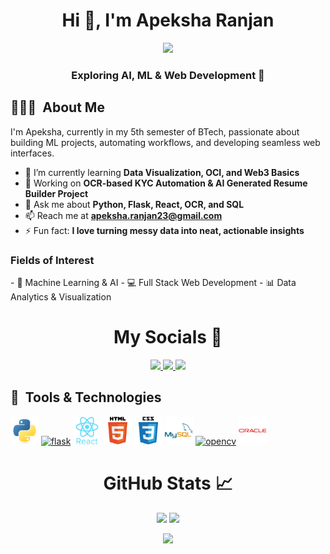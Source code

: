 <h1 align="center">Hi 👋, I'm Apeksha Ranjan</h1>

<p align="center">
  <img height="auto" src="https://media2.giphy.com/media/v1.Y2lkPTc5MGI3NjExOWprc3RpNXZpMWVkNjU4NGpsdGpmbWNmOHV0cTQzanBmdms5eWdpMCZlcD12MV9pbnRlcm5hbF9naWZfYnlfaWQmY3Q9Zw/8QbwUh40Hl96yMgvOx/giphy.gif" />
</p>

<h3 align="center">Exploring AI, ML & Web Development 🚀</h3>

<h2> 👩🏻‍💻 &nbsp;About Me</h2>
<p>I'm Apeksha, currently in my 5th semester of BTech, passionate about building ML projects, automating workflows, and developing seamless web interfaces.</p>

- 🌱 I’m currently learning **Data Visualization, OCI, and Web3 Basics**  
- 🔭 Working on **OCR-based KYC Automation & AI Generated Resume Builder Project**  
- 💬 Ask me about **Python, Flask, React, OCR, and SQL**  
- 📫 Reach me at **apeksha.ranjan23@gmail.com**  
- ⚡ Fun fact: **I love turning messy data into neat, actionable insights**  

<h3>Fields of Interest</h3>
- 🐍 Machine Learning & AI  
- 💻 Full Stack Web Development  
- 📊 Data Analytics & Visualization  

<h1 align="center">My Socials 🙆</h1>
<p align="center">
  <a href="https://www.linkedin.com/in/apeksharanjan23/">
    <img height="50" src="https://raw.githubusercontent.com/rahuldkjain/github-profile-readme-generator/master/src/images/icons/Social/linked-in-alt.svg"/>
  </a>
  <a href="https://github.com/ApekshaRanjan1">
    <img height="50" src="https://cdn.jsdelivr.net/gh/devicons/devicon/icons/github/github-original.svg"/>
  </a>
  <a href="https://www.instagram.com/apeksharanjan">
    <img height="50" src="https://upload.wikimedia.org/wikipedia/commons/thumb/a/a5/Instagram_icon.png/2048px-Instagram_icon.png"/>
  </a>
</p>

<h2> 🚀 &nbsp;Tools & Technologies</h2>
<p align="left">
  <a href="https://www.python.org/"><img src="https://raw.githubusercontent.com/devicons/devicon/master/icons/python/python-original.svg" alt="python" width="45" height="45"/></a>
  <a href="https://flask.palletsprojects.com/"><img src="https://www.vectorlogo.zone/logos/pocoo_flask/pocoo_flask-icon.svg" alt="flask" width="45" height="45"/></a>
  <a href="https://react.dev"><img src="https://raw.githubusercontent.com/devicons/devicon/master/icons/react/react-original-wordmark.svg" alt="react" width="45" height="45"/></a>
  <a href="https://www.w3schools.com/html/"><img src="https://raw.githubusercontent.com/devicons/devicon/master/icons/html5/html5-original-wordmark.svg" alt="html5" width="45" height="45"/></a>
  <a href="https://www.w3schools.com/css/"><img src="https://raw.githubusercontent.com/devicons/devicon/master/icons/css3/css3-original-wordmark.svg" alt="css3" width="45" height="45"/></a>
  <a href="https://www.mysql.com/"><img src="https://raw.githubusercontent.com/devicons/devicon/master/icons/mysql/mysql-original-wordmark.svg" alt="mysql" width="45" height="45"/></a>
  <a href="https://opencv.org/"><img src="https://www.vectorlogo.zone/logos/opencv/opencv-icon.svg" alt="opencv" width="45" height="45"/></a>
  <a href="https://www.oracle.com/"><img src="https://raw.githubusercontent.com/devicons/devicon/master/icons/oracle/oracle-original.svg" alt="oracle" width="45" height="45"/></a>
</p>

<h1 align="center">
  GitHub Stats 📈
</h1>
<p align="center">
  <img width="600" src="https://github-readme-stats.vercel.app/api?username=ApekshaRanjan1&show_icons=true&theme=vision-friendly-dark" />
  <img width="350" src="https://github-readme-stats.vercel.app/api/top-langs/?username=ApekshaRanjan1&layout=compact&theme=vision-friendly-dark" />
</p>

<p align="center">
  <img src="https://raw.githubusercontent.com/ashutosh00710/github-readme-snake-output/output/github-snake-dark.svg" />
</p>
